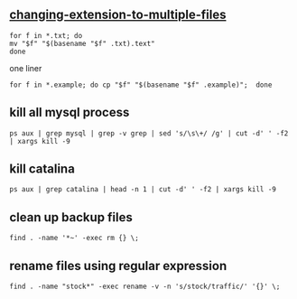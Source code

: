 [changing-extension-to-multiple-files](http://unix.stackexchange.com/questions/19654/changing-extension-to-multiple-files)
---
```shell
for f in *.txt; do
mv "$f" "$(basename "$f" .txt).text"
done
```
one liner
```
for f in *.example; do cp "$f" "$(basename "$f" .example)";  done
```


kill all mysql process
---
```
ps aux | grep mysql | grep -v grep | sed 's/\s\+/ /g' | cut -d' ' -f2 | xargs kill -9
```


kill catalina
---
```shell
ps aux | grep catalina | head -n 1 | cut -d' ' -f2 | xargs kill -9
```

clean up backup files
---
```shell
find . -name '*~' -exec rm {} \;
```

rename files using regular expression
---
```shell
find . -name "stock*" -exec rename -v -n 's/stock/traffic/' '{}' \;
```
